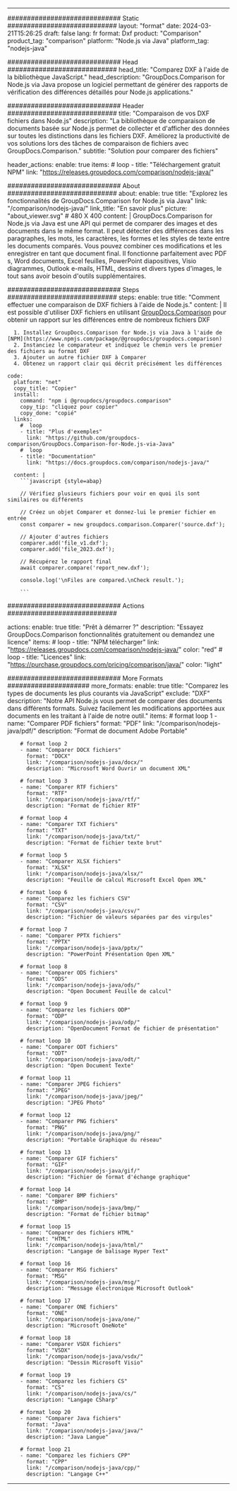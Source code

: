 
---
############################# Static ############################
layout: "format"
date:  2024-03-21T15:26:25
draft: false
lang: fr
format: Dxf
product: "Comparison"
product_tag: "comparison"
platform: "Node.js via Java"
platform_tag: "nodejs-java"

############################# Head ############################
head_title: "Comparez DXF à l'aide de la bibliothèque JavaScript."
head_description: "GroupDocs.Comparison for Node.js via Java propose un logiciel permettant de générer des rapports de vérification des différences détaillés pour Node.js applications."

############################# Header ############################
title: "Comparaison de vos DXF fichiers dans Node.js" 
description: "La bibliothèque de comparaison de documents basée sur Node.js permet de collecter et d'afficher des données sur toutes les distinctions dans les fichiers DXF. Améliorez la productivité de vos solutions lors des tâches de comparaison de fichiers avec GroupDocs.Comparison."
subtitle: "Solution pour comparer des fichiers" 

header_actions:
  enable: true
  items:
    #  loop
    - title: "Téléchargement gratuit NPM"
      link: "https://releases.groupdocs.com/comparison/nodejs-java/"
      
############################# About ############################
about:
    enable: true
    title: "Explorez les fonctionnalités de GroupDocs.Comparison for Node.js via Java"
    link: "/comparison/nodejs-java/"
    link_title: "En savoir plus"
    picture: "about_viewer.svg" # 480 X 400
    content: |
       GroupDocs.Comparison for Node.js via Java est une API qui permet de comparer des images et des documents dans le même format. Il peut détecter des différences dans les paragraphes, les mots, les caractères, les formes et les styles de texte entre les documents comparés. Vous pouvez combiner ces modifications et les enregistrer en tant que document final. Il fonctionne parfaitement avec PDF s, Word documents, Excel feuilles, PowerPoint diapositives, Visio diagrammes, Outlook e-mails, HTML, dessins et divers types d'images, le tout sans avoir besoin d'outils supplémentaires.

############################# Steps ############################
steps:
    enable: true
    title: "Comment effectuer une comparaison de DXF fichiers à l'aide de Node.js."
    content: |
      Il est possible d'utiliser DXF fichiers en utilisant [GroupDocs.Comparison](https://products.groupdocs.com/comparison/nodejs-java/) pour obtenir un rapport sur les différences entre de nombreux fichiers DXF
      
      1. Installez GroupDocs.Comparison for Node.js via Java à l'aide de [NPM](https://www.npmjs.com/package/@groupdocs/groupdocs.comparison)
      2. Instanciez le comparateur et indiquez le chemin vers le premier des fichiers au format DXF
      3. Ajouter un autre fichier DXF à Comparer
      4. Obtenez un rapport clair qui décrit précisément les différences
   
    code:
      platform: "net"
      copy_title: "Copier"
      install:
        command: "npm i @groupdocs/groupdocs.comparison"
        copy_tip: "cliquez pour copier"
        copy_done: "copié"
      links:
        #  loop
        - title: "Plus d'exemples"
          link: "https://github.com/groupdocs-comparison/GroupDocs.Comparison-for-Node.js-via-Java"
        #  loop
        - title: "Documentation"
          link: "https://docs.groupdocs.com/comparison/nodejs-java/"
          
      content: |
        ```javascript {style=abap}

        // Vérifiez plusieurs fichiers pour voir en quoi ils sont similaires ou différents

        // Créez un objet Comparer et donnez-lui le premier fichier en entrée
        const comparer = new groupdocs.comparison.Comparer('source.dxf');

        // Ajouter d'autres fichiers
        comparer.add('file_v1.dxf');
        comparer.add('file_2023.dxf');

        // Récupérez le rapport final
        await comparer.compare('report_new.dxf');

        console.log('\nFiles are compared.\nCheck result.');

        ```            

############################# Actions ############################

actions:
  enable: true
  title: "Prêt à démarrer ?"
  description: "Essayez GroupDocs.Comparison fonctionnalités gratuitement ou demandez une licence"
  items:
    #  loop
    - title: "NPM télécharger"
      link: "https://releases.groupdocs.com/comparison/nodejs-java/"
      color: "red"
        #  loop
    - title: "Licences"
      link: "https://purchase.groupdocs.com/pricing/comparison/java/"
      color: "light"


############################# More Formats #####################
more_formats:
    enable: true
    title: "Comparez les types de documents les plus courants via JavaScript"
    exclude: "DXF"
    description: "Notre API Node.js vous permet de comparer des documents dans différents formats. Suivez facilement les modifications apportées aux documents en les traitant à l'aide de notre outil."
    items: 
        # format loop 1
        - name: "Comparer PDF fichiers"
          format: "PDF"
          link: "/comparison/nodejs-java/pdf/"
          description: "Format de document Adobe Portable"

        # format loop 2
        - name: "Comparer DOCX fichiers"
          format: "DOCX"
          link: "/comparison/nodejs-java/docx/"
          description: "Microsoft Word Ouvrir un document XML"

        # format loop 3
        - name: "Comparer RTF fichiers"
          format: "RTF"
          link: "/comparison/nodejs-java/rtf/"
          description: "Format de fichier RTF"

        # format loop 4
        - name: "Comparer TXT fichiers"
          format: "TXT"
          link: "/comparison/nodejs-java/txt/"
          description: "Format de fichier texte brut"

        # format loop 5
        - name: "Comparer XLSX fichiers"
          format: "XLSX"
          link: "/comparison/nodejs-java/xlsx/"
          description: "Feuille de calcul Microsoft Excel Open XML"

        # format loop 6
        - name: "Comparez les fichiers CSV"
          format: "CSV"
          link: "/comparison/nodejs-java/csv/"
          description: "Fichier de valeurs séparées par des virgules"

        # format loop 7
        - name: "Comparer PPTX fichiers"
          format: "PPTX"
          link: "/comparison/nodejs-java/pptx/"
          description: "PowerPoint Présentation Open XML"

        # format loop 8
        - name: "Comparer ODS fichiers"
          format: "ODS"
          link: "/comparison/nodejs-java/ods/"
          description: "Open Document Feuille de calcul"

        # format loop 9
        - name: "Comparez les fichiers ODP"
          format: "ODP"
          link: "/comparison/nodejs-java/odp/"
          description: "OpenDocument Format de fichier de présentation"

        # format loop 10
        - name: "Comparer ODT fichiers"
          format: "ODT"
          link: "/comparison/nodejs-java/odt/"
          description: "Open Document Texte"

        # format loop 11
        - name: "Comparer JPEG fichiers"
          format: "JPEG"
          link: "/comparison/nodejs-java/jpeg/"
          description: "JPEG Photo"

        # format loop 12
        - name: "Comparer PNG fichiers"
          format: "PNG"
          link: "/comparison/nodejs-java/png/"
          description: "Portable Graphique du réseau"

        # format loop 13
        - name: "Comparer GIF fichiers"
          format: "GIF"
          link: "/comparison/nodejs-java/gif/"
          description: "Fichier de format d'échange graphique"

        # format loop 14
        - name: "Comparer BMP fichiers"
          format: "BMP"
          link: "/comparison/nodejs-java/bmp/"
          description: "Format de fichier bitmap"

        # format loop 15
        - name: "Comparer des fichiers HTML"
          format: "HTML"
          link: "/comparison/nodejs-java/html/"
          description: "Langage de balisage Hyper Text"

        # format loop 16
        - name: "Comparer MSG fichiers"
          format: "MSG"
          link: "/comparison/nodejs-java/msg/"
          description: "Message électronique Microsoft Outlook"

        # format loop 17
        - name: "Comparer ONE fichiers"
          format: "ONE"
          link: "/comparison/nodejs-java/one/"
          description: "Microsoft OneNote"

        # format loop 18
        - name: "Comparer VSDX fichiers"
          format: "VSDX"
          link: "/comparison/nodejs-java/vsdx/"
          description: "Dessin Microsoft Visio"

        # format loop 19
        - name: "Comparez les fichiers CS"
          format: "CS"
          link: "/comparison/nodejs-java/cs/"
          description: "Langage CSharp"

        # format loop 20
        - name: "Comparer Java fichiers"
          format: "Java"
          link: "/comparison/nodejs-java/java/"
          description: "Java Langue"
          
        # format loop 21
        - name: "Comparez les fichiers CPP"
          format: "CPP"
          link: "/comparison/nodejs-java/cpp/"
          description: "Langage C++"
---